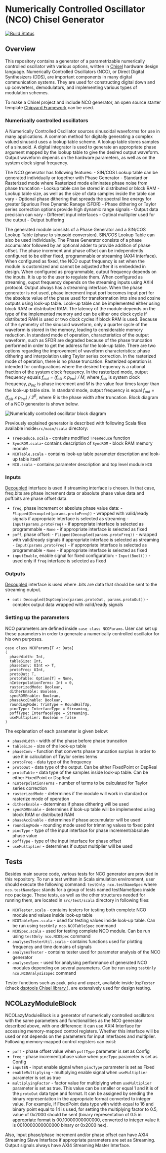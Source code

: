 Numerically Controlled Oscillator (NCO) Chisel Generator
========================================================

[![Build Status](https://travis-ci.org/milovanovic/nco.svg?branch=master)](https://travis-ci.org/milovanovic/nco)

## Overview
This repository contains a generator of a parametrizable numerically controlled oscillator with various options, written in [Chisel](http://www.chisel-lang.org) hardware design language. Numerically Controlled 
Oscillators (NCO), or Direct Digital Synthesizers (DDS), are important components in many digital communication systems. They are used for constructing digital down and up converters, demodulators, and implementing various types of modulation schemes.

To make a Chisel project and include NCO generator, an open source starter template [Chipyard Framework](http://github.com/ucb-bar/chipyard) can be used.

### Numerically controlled oscillators
A Numerically Controlled Oscillator sources sinusoidal waveforms for use in many applications.  A common method for digitally generating a complex valued sinusoid uses a lookup table scheme. A lookup 
table stores samples of a sinusoid. A digital integrator is used to generate an appropriate phase argument mapped by the lookup table to give the desired output waveform. Output waveform depends on the hardware parameters, as well as on the system clock signal frequency.

The NCO generator has following features:
	- SIN/COS Lookup table can be generated individually or together with Phase Generator
	- Standard or Rasterized mode where Rasterized mode eliminates phase noise from phase truncation
	- Lookup table can be stored in distributed or block RAM
	- Lookup table size, as well as the size of data samples inside the table can vary
	- Optional phase dithering that spreads the spectral line energy for greater Spurious Free Dynamic Ranage (SFDR)
	- Phase dithering or Taylor series correction options provide high dynamic range signals
	- Output data precision can vary
	- Different input interfaces
	- Optinal multiplier used for the output
	- Output buffering

The generated module consists of a Phase Generator and a SIN/COS Lookup Table (phase to sinusoid conversion). SIN/COS Lookup Table can also be used individually. The Phase Generator consists of a phase accumulator followed 
by an optional adder to provide addition of phase offset. The phase increment and phase offset can be independently configured to be either fixed, programmable or streaming (AXI4 interface). When configured as fixed, the 
NCO ouput frequency is set when the module is customized and cannot be adjusted after it is embedded in design. When configured as programmable, output frequency depends on the inputs. It is up to the user to regulate them. 
When configured as streaming, ouput frequency depends on the streaming inputs using AXI4 protocol. Output always has a streaming interface. When the phase generator is not used, phase increment input port becomes input port
for the absolute value of the phase used for transformation into sine and cosine outputs using look-up table. Look-up table can be implemented either using block RAM or distributed RAM. The latency of the module depends on the
type of the implemented memory and can be either one clock cycle if distributed RAM is used or two clock cycles if block RAM is used. Because of the symmetry of the sinusoid waveform, only a quarter cycle of the waveform is
stored in the memory, leading to considerable memory reduction. In standard mode of operation, characteristics of the output waveform, such as SFDR are degraded because of the phase truncation performed in order to get the address for the look-up table. 
There are two options regarding the improvement of waveform characteristics: phase dithering and interpolation using Taylor series correction. In the rasterized mode of operation, there is no phase truncation. Rasterized operation is 
intended for configurations where the desired frequency is a rational fraction of the system clock frequency. 
In the rasterized mode, output frequency equals *f<sub>out</sub> = (f<sub>clk</sub> x p<sub>inc</sub>) / M*, where *f<sub>clk</sub>* is system clock frequency, 
*p<sub>inc</sub>* is phase increment and *M* is the value four times larger than the look-up table size. 
In standard mode, output frequency is equal *f<sub>out</sub> = (f<sub>clk</sub> x p<sub>inc</sub>) / 2<sup>B</sup>*, where *B* is the phase width after truncation. Block diagram of a NCO generator is shown below.

![Numerically controlled oscillator block diagram](./doc/images/nco1.svg)

Previously explained generator is described with following Scala files available inside`src/main/scala` directory:

 - `TreeReduce.scala` - contains modified `TreeReduce` function
 - `SyncROM.scala`- contains description of `SyncROM` - block RAM memory module
 - `NCOTable.scala` - contains look-up table parameter description and look-up table itself
 - `NCO.scala` - contains parameter description and top level module `NCO`
 
### Inputs 
[Decoupled](http://github.com/freechipsproject/chisel3/wiki/Interfaces-Bulk-Connections) interface is used if streaming interface is chosen. In that case, freq.bits are phase increment data or absolute phase value data and poff.bits are phase offset data.

- `freq`, phase increment or absolute phase value data: 
		- `Flipped(Decoupled(params.protoFreq))` - wrapped with valid/ready signals
		if appropriate interface is selected as streaming
		- `Input(params.protoFreq)` - if appropriate interface is selected as programmable
		- `None` - if appropriate interface is selected as fixed
- `poff`, phase offset: 
		- `Flipped(Decoupled(params.protoFreq))` - wrapped with valid/ready signals
		if appropriate interface is selected as streaming
		- `Input(params.protoFreq)` - if appropriate interface is selected as programmable
		- `None` - if appropriate interface is selected as fixed
- `inputEnable`, enable signal for fixed configuration:
		- `Input(Bool())` - used only if `freq` interface is selected as fixed
		
### Outputs
[Decoupled](http://github.com/freechipsproject/chisel3/wiki/Interfaces-Bulk-Connections) interface is used where .bits are data that should be sent to the streaming output.		
		
- `out: Decoupled(DspComplex(params.protoOut, params.protoOut))` - complex output data wrapped with valid/ready signals

### Setting up the parameters 

NCO parameters are defined inside `case class NCOParams`. User can set up these parameters in order to generate a numerically controlled oscillator for his own purposes.

	case class NCOParams[T <: Data]
	(
	  phaseWidth: Int,
	  tableSize: Int,
	  phaseConv: UInt => T,
	  protoFreq: UInt,
	  protoOut: T,
	  protoTable: Option[T] = None,
	  nInterpolationTerms: Int = 0,
	  rasterizedMode: Boolean,
	  ditherEnable: Boolean,
	  syncROMEnable: Boolean,
	  phaseAccEnable: Boolean,
	  roundingMode: TrimType = RoundHalfUp,
	  pincType: InterfaceType = Streaming,
	  poffType: InterfaceType = Streaming,
	  useMultiplier: Boolean = false
	)

The explanation of each parameter is given below:
- `phaseWidth` - width of the phase before phase truncation
- `tableSize` - size of the look-up table
- `phaseConv` - function that converts phase truncation surplus in order to use it in calculation of Taylor series terms
- `protoFreq` - data type of the frequency
- `protoOut` - data type of the output. Can be either FixedPoint or DspReal
- `protoTable` - data type of the samples inside look-up table. Can be either FixedPoint or DspReal
- `nInterpolationTerms` - number of terms to be calculated for Taylor series correction
- `rasterizedMode` - determines if the module will work in standard or rasterize mode of operation
- `ditherEnable` - determines if phase dithering will be used
- `syncROMEnable` - determines if look-up table will be implemented using block RAM or distributed RAM
- `phaseAccEnable` - determines if phase accumulator will be used
- `roundingMode` - rounding mode used for trimming values to fixed point
- `pincType` - type of the input interface for phase increment/absolute phase value
- `poffType` - type of the input interface for phase offset
- `useMultiplier` - determines if output multiplier will be used

## Tests

Besides main source code, various tests for NCO generator are provided in this repository. To run a test written in Scala simulation environment, user should execute the following command: `testOnly nco.testNameSpec` where 
`nco.testNameSpec` stands for a group of tests named testNameSpec inside nco package. These tests, as well as the other structures needed for running them, are located in `src/test/scala` directory in following files:
- `NCOTester.scala` - contains testers for testing both complete NCO module and values inside look-up table
- `NCOTableSpec.scala` - used for testing values inside look-up table. Can be run using `testOnly nco.NCOTableSpec` command
- `NCOSpec.scala` - used for testing complete NCO module. Can be run using `testOnly nco.NCOSpec` command
- `analysesTesterUtil.scala` - contains functions used for plotting frequency and time domains of signals
- `analysesTester` - contains tester used for parameter analysis of the NCO generator
- `analysesSpec` - used for analysing performance of generated NCO modules depending on several parameters. Can be run using `testOnly nco.NCOAnalysisSpec` command

Tester functions such as `peek`, `poke` and `expect`, available inside `DspTester` (check [dsptools Chisel library ](http://github.com/ucb-bar/dsptools)), are extensively used for design testing.

## NCOLazyModuleBlock

NCOLazyModuleBlock is a generator of numerically controlled oscillators with the same parameters and functionalities as the NCO generator described above, with one difference: it can use AXI4 Interface for accessing 
memory-mapped control registers. Whether this interface will be used or not depends on the parameters for input interfaces and multiplier. Following memory-mapped control registers can exist:
- `poff` - phase offset value when `poffType` parameter is set as Config
- `freq` - phase increment/phase value when `pincType` parameter is set as Config
- `inputEN` - input enable signal when `pincType` parameter is set as Fixed
- `enableMultiplying` - multiplying enable signal when `useMultiplier` parameter is set as true
- `multiplyingFactor` - factor value for multiplying when `useMultiplier` parameter is set as true. This value can be smaller or equal 1 and it is of the `protoOut` data type and format. It can be assigned by sending 
the binary representation in the appropriate format converted to integer value. For example, if FixedPoint data type with width equal to 16 and binary point equal to 14 is used, for setting the multiplying factor 
to 0.5, value of 0x2000 should be sent (binary representation of 0.5 in appropriate format is 00.10000000000000, converted to integer value it is 0010000000000000 binary or 0x2000 hex).

Also, input phase/phase increment and/or phase offset can have AXI4 Streaming Slave Interface if appropriate parameters are set as Streaming. Output signals always have AXI4 Streaming Master Interface.
